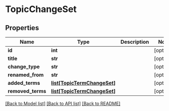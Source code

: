 # TopicChangeSet

## Properties
Name | Type | Description | Notes
------------ | ------------- | ------------- | -------------
**id** | **int** |  | [optional] 
**title** | **str** |  | [optional] 
**change_type** | **str** |  | [optional] 
**renamed_from** | **str** |  | [optional] 
**added_terms** | [**list[TopicTermChangeSet]**](TopicTermChangeSet.md) |  | [optional] 
**removed_terms** | [**list[TopicTermChangeSet]**](TopicTermChangeSet.md) |  | [optional] 

[[Back to Model list]](../README.md#documentation-for-models) [[Back to API list]](../README.md#documentation-for-api-endpoints) [[Back to README]](../README.md)


